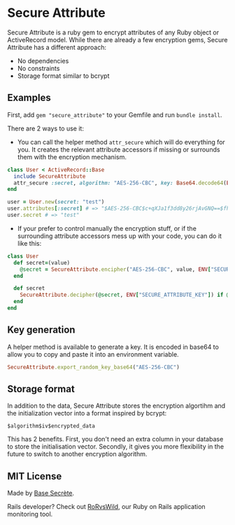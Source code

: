 # Secure Attribute

Secure Attribute is a ruby gem to encrypt attributes of any Ruby object or ActiveRecord model.
While there are already a few encryption gems, Secure Attribute has a different approach:

- No dependencies
- No constraints
- Storage format similar to bcrypt

## Examples

First, add `gem "secure_attribute"` to your Gemfile and run `bundle install`.

There are 2 ways to use it:

- You can call the helper method `attr_secure` which will do everything for you.
It creates the relevant attribute accessors if missing or surrounds them with the encryption mechanism.

```ruby
class User < ActiveRecord::Base
  include SecureAttribute
  attr_secure :secret, algorithm: "AES-256-CBC", key: Base64.decode64(ENV["SECURE_ATTRIBUTE_KEY"])
end

user = User.new(secret: "test")
user.attributes[:secret] # => "$AES-256-CBC$c+qXJa1f3dd8y26rjAvGNQ==$fhMvLkC7g+gaw5pxqpkFlQ=="
user.secret # => "test"
```

- If your prefer to control manually the encryption stuff, or if the surrounding attribute accessors mess up with your code, you can do it like this:

```ruby
class User
  def secret=(value)
    @secret = SecureAttribute.encipher("AES-256-CBC", value, ENV["SECURE_ATTRIBUTE_KEY"])
  end

  def secret
    SecureAttribute.decipher(@secret, ENV["SECURE_ATTRIBUTE_KEY"]) if @secret
  end
end
```

## Key generation

A helper method is available to generate a key. It is encoded in base64 to allow you to copy and paste it into an environment variable.

```ruby
SecureAttribute.export_random_key_base64("AES-256-CBC")
```

## Storage format

In addition to the data, Secure Attribute stores the encryption algortihm and the initialization vector into a format inspired by bcrypt:

```
$algorithm$iv$encrypted_data
```

This has 2 benefits. First, you don't need an extra column in your database to store the initialisation vector. Secondly, it gives you more flexibility in the future to switch to another encryption algorithm.

## MIT License

Made by [Base Secrète](https://basesecrete.com/en).

Rails developer? Check out [RoRvsWild](https://www.rorvswild.com), our Ruby on Rails application monitoring tool.
